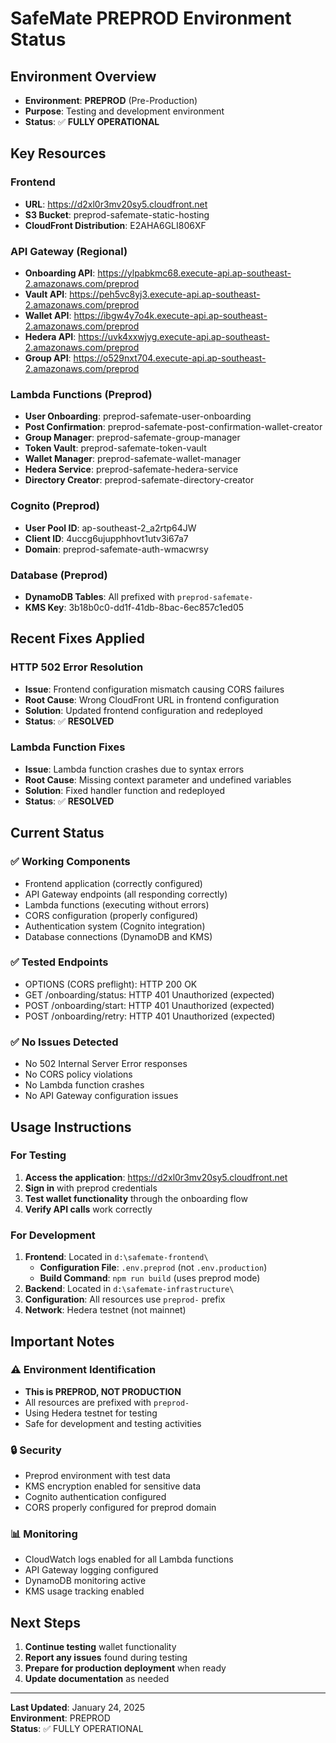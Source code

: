 # SafeMate PREPROD Environment Status

## Environment Overview
- **Environment**: **PREPROD** (Pre-Production)
- **Purpose**: Testing and development environment
- **Status**: ✅ **FULLY OPERATIONAL**

## Key Resources

### Frontend
- **URL**: https://d2xl0r3mv20sy5.cloudfront.net
- **S3 Bucket**: preprod-safemate-static-hosting
- **CloudFront Distribution**: E2AHA6GLI806XF

### API Gateway (Regional)
- **Onboarding API**: https://ylpabkmc68.execute-api.ap-southeast-2.amazonaws.com/preprod
- **Vault API**: https://peh5vc8yj3.execute-api.ap-southeast-2.amazonaws.com/preprod
- **Wallet API**: https://ibgw4y7o4k.execute-api.ap-southeast-2.amazonaws.com/preprod
- **Hedera API**: https://uvk4xxwjyg.execute-api.ap-southeast-2.amazonaws.com/preprod
- **Group API**: https://o529nxt704.execute-api.ap-southeast-2.amazonaws.com/preprod

### Lambda Functions (Preprod)
- **User Onboarding**: preprod-safemate-user-onboarding
- **Post Confirmation**: preprod-safemate-post-confirmation-wallet-creator
- **Group Manager**: preprod-safemate-group-manager
- **Token Vault**: preprod-safemate-token-vault
- **Wallet Manager**: preprod-safemate-wallet-manager
- **Hedera Service**: preprod-safemate-hedera-service
- **Directory Creator**: preprod-safemate-directory-creator

### Cognito (Preprod)
- **User Pool ID**: ap-southeast-2_a2rtp64JW
- **Client ID**: 4uccg6ujupphhovt1utv3i67a7
- **Domain**: preprod-safemate-auth-wmacwrsy

### Database (Preprod)
- **DynamoDB Tables**: All prefixed with `preprod-safemate-`
- **KMS Key**: 3b18b0c0-dd1f-41db-8bac-6ec857c1ed05

## Recent Fixes Applied

### HTTP 502 Error Resolution
- **Issue**: Frontend configuration mismatch causing CORS failures
- **Root Cause**: Wrong CloudFront URL in frontend configuration
- **Solution**: Updated frontend configuration and redeployed
- **Status**: ✅ **RESOLVED**

### Lambda Function Fixes
- **Issue**: Lambda function crashes due to syntax errors
- **Root Cause**: Missing context parameter and undefined variables
- **Solution**: Fixed handler function and redeployed
- **Status**: ✅ **RESOLVED**

## Current Status

### ✅ Working Components
- Frontend application (correctly configured)
- API Gateway endpoints (all responding correctly)
- Lambda functions (executing without errors)
- CORS configuration (properly configured)
- Authentication system (Cognito integration)
- Database connections (DynamoDB and KMS)

### ✅ Tested Endpoints
- OPTIONS (CORS preflight): HTTP 200 OK
- GET /onboarding/status: HTTP 401 Unauthorized (expected)
- POST /onboarding/start: HTTP 401 Unauthorized (expected)
- POST /onboarding/retry: HTTP 401 Unauthorized (expected)

### ✅ No Issues Detected
- No 502 Internal Server Error responses
- No CORS policy violations
- No Lambda function crashes
- No API Gateway configuration issues

## Usage Instructions

### For Testing
1. **Access the application**: https://d2xl0r3mv20sy5.cloudfront.net
2. **Sign in** with preprod credentials
3. **Test wallet functionality** through the onboarding flow
4. **Verify API calls** work correctly

### For Development
1. **Frontend**: Located in `d:\safemate-frontend\`
   - **Configuration File**: `.env.preprod` (not `.env.production`)
   - **Build Command**: `npm run build` (uses preprod mode)
2. **Backend**: Located in `d:\safemate-infrastructure\`
3. **Configuration**: All resources use `preprod-` prefix
4. **Network**: Hedera testnet (not mainnet)

## Important Notes

### ⚠️ Environment Identification
- **This is PREPROD, NOT PRODUCTION**
- All resources are prefixed with `preprod-`
- Using Hedera testnet for testing
- Safe for development and testing activities

### 🔒 Security
- Preprod environment with test data
- KMS encryption enabled for sensitive data
- Cognito authentication configured
- CORS properly configured for preprod domain

### 📊 Monitoring
- CloudWatch logs enabled for all Lambda functions
- API Gateway logging configured
- DynamoDB monitoring active
- KMS usage tracking enabled

## Next Steps
1. **Continue testing** wallet functionality
2. **Report any issues** found during testing
3. **Prepare for production deployment** when ready
4. **Update documentation** as needed

---
**Last Updated**: January 24, 2025  
**Environment**: PREPROD  
**Status**: ✅ FULLY OPERATIONAL

